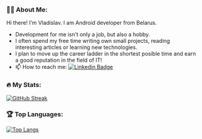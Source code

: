 ### :man_technologist: About Me:
Hi there! I'm Vladislav. I am Android developer from Belarus. 
- Development for me isn't only a job, but also a hobby. 
- I often spend my free time writing own small projects, reading interesting articles or learning new technologies.
- I plan to move up the career ladder in the shortest posible time and earn a good reputation in the field of IT! 
- :mailbox: How to reach me: [![Linkedin Badge](https://img.shields.io/badge/-LinkedIn-blue?style=flat&logo=Linkedin&logoColor=white)](https://www.linkedin.com/in/vl-shcherba/)

### :fire: My Stats:
[![GitHub Streak](http://github-readme-streak-stats.herokuapp.com?user=NKSnap&theme=dark)](https://git.io/streak-stats)

### 🏆 Top Languages:
[![Top Langs](https://github-readme-stats.vercel.app/api/top-langs/?username=NKSnap&layout=compact&theme=vision-friendly-dark)](https://github.com/anuraghazra/github-readme-stats)


<!--
**NKSnap/NKSnap** is a ✨ _special_ ✨ repository because its `README.md` (this file) appears on your GitHub profile.

Here are some ideas to get you started:

- 🔭 I’m currently working on ...
- 🌱 I’m currently learning ...
- 👯 I’m looking to collaborate on ...
- 🤔 I’m looking for help with ...
- 💬 Ask me about ...
- 📫 How to reach me: ...
- 😄 Pronouns: ...
- ⚡ Fun fact: ...
-->
